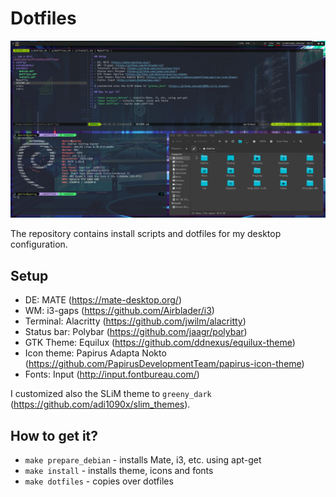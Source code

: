 # Dotfiles

![Screenshot1](screenshots/1.png)

The repository contains install scripts and dotfiles for my desktop configuration.

## Setup

- DE: MATE (https://mate-desktop.org/)
- WM: i3-gaps (https://github.com/Airblader/i3)
- Terminal: Alacritty (https://github.com/jwilm/alacritty)
- Status bar: Polybar (https://github.com/jaagr/polybar)
- GTK Theme: Equilux (https://github.com/ddnexus/equilux-theme)
- Icon theme: Papirus Adapta Nokto (https://github.com/PapirusDevelopmentTeam/papirus-icon-theme)
- Fonts: Input (http://input.fontbureau.com/)

I customized also the SLiM theme to `greeny_dark` (https://github.com/adi1090x/slim_themes).

## How to get it?

- `make prepare_debian` - installs Mate, i3, etc. using apt-get
- `make install` - installs theme, icons and fonts
- `make dotfiles` - copies over dotfiles


